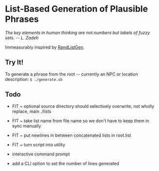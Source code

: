 # List-Based Generation of Plausible Phrases
*The key elements in human thinking are not numbers but labels of fuzzy sets. -- L. Zadeh*

Immeasurably inspired by [RandListGen](http://www.path-o-logic.com/misc/RandListGen_sample.html).

## Try It!

To generate a phrase from the root -- currently an NPC or location description:
`$ ./generate.sh`


## Todo

* FIT ~ optional source directory should selectively overwrite, not wholly replace, main ./lists
* FIT ~ take list name from file name so we don't have to keep them in sync manually
* FIT ~ put newlines in between concatenated lists in root.list
* FIT ~ turn script into utility

* interactive command prompt
* add a CLI option to set the number of lines generated
